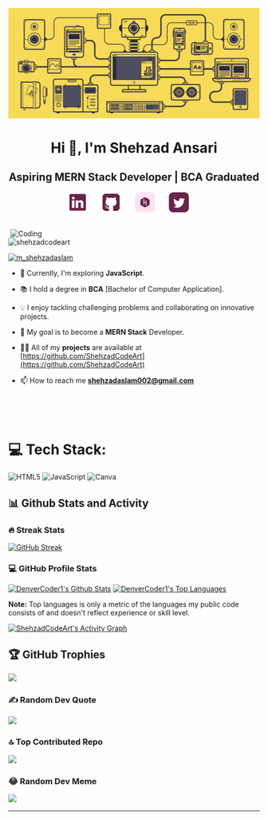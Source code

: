 ![MasterHead](https://github.com/ShehzadCodeArt/ShehzadCodeArt/blob/main/Banner.gif)

<h1 align="center">Hi 👋, I'm Shehzad Ansari</h1>
<h2 align="center">Aspiring MERN Stack Developer | BCA Graduated</h2>


<p align="center">
  <!-- Social icons section -->
  <a href="https://www.linkedin.com/in/shehzad-ansari/"><img width="40px" alt="Shehzad's LinkedIn" title="LinkedIn" src="icons/linkedin.png"/></a>
  &#8287;&#8287;&#8287;&#8287;&#8287;
  <a href="https://github.com/ShehzadCodeArt"><img width="40px" alt="Shehzad's Github" title="Github" src="icons/github.png"/></a>
  &#8287;&#8287;&#8287;&#8287;&#8287;
  <a href="https://www.hackerrank.com/shehzadcodeart"><img width="40px" alt="Shehzad's Hackerrank" title="Hackerrank" src="icons/hackerrank.png"/></a>
  &#8287;&#8287;&#8287;&#8287;&#8287;
   <a href="https://twitter.com/M_ShehzadAslam"><img width="40px" alt="Shehzad's Twitter" title="Twitter" src="icons/twitter.png"/></a>
  &#8287;&#8287;&#8287;&#8287;&#8287;
</p>

<br/>

<img align="right" alt="Coding" width="500" src="https://camo.githubusercontent.com/cae12fddd9d6982901d82580bdf321d81fb299141098ca1c2d4891870827bf17/68747470733a2f2f6d69726f2e6d656469756d2e636f6d2f6d61782f313336302f302a37513379765349765f7430696f4a2d5a2e676966" alt="shehzadcodeart" />

<p align="left">
  <p align="left">
    <img src="https://komarev.com/ghpvc/?username=shehzadcodeart&label=Profile%20views&color=0e75b6&style=flat" alt="shehzadcodeart" />
  </p>

  <p align="left">
    <a href="https://linkedin.com/in/shehzad-ansari" target="blank">
      <img src="https://img.shields.io/twitter/follow/shehzad-ansari?logo=linkedin&style=for-the-badge" alt="m_shehzadaslam" />
    </a>
  </p>

  - 🌱 Currently, I'm exploring **JavaScript**.

  - 📚 I hold a degree in **BCA** [Bachelor of Computer Application].

  - 💡 I enjoy tackling challenging problems and collaborating on innovative projects.

  - 🎯 My goal is to become a **MERN Stack** Developer.

  - 👨‍💻 All of my **projects** are available at [https://github.com/ShehzadCodeArt](https://github.com/ShehzadCodeArt)

  - 📫 How to reach me **shehzadaslam002@gmail.com**
</p>

</br>

</br>

</br>

# 💻 Tech Stack:
![HTML5](https://img.shields.io/badge/html5-%23E34F26.svg?style=plastic&logo=html5&logoColor=white) ![JavaScript](https://img.shields.io/badge/javascript-%23323330.svg?style=plastic&logo=javascript&logoColor=%23F7DF1E) ![Canva](https://img.shields.io/badge/Canva-%2300C4CC.svg?style=plastic&logo=Canva&logoColor=white)


  
  <summary><h2>📊 Github Stats and Activity</h2></summary>

  <h3>🔥 Streak Stats</h3>

  <!-- GitHub Readme Streak Stats - https://github.com/DenverCoder1/github-readme-streak-stats -->
  <p>
    <a href="https://github.com/DenverCoder1/github-readme-streak-stats">
      <img src="https://github-readme-streak-stats.herokuapp.com/?user=shehzadcodeart&theme=dark" alt="GitHub Streak" />
    </a>
    <!-- <p>🔥 Get streak stats for your profile at <a href="https://git.io/streak-stats">git.io/streak-stats</a></p> -->
  </p>

  <h3>💻 GitHub Profile Stats</h3>

  <!-- https://github.com/anuraghazra/github-readme-stats -->

  <a href="https://github.com/anuraghazra/github-readme-stats"><img alt="DenverCoder1's Github Stats" src="https://denvercoder1-github-readme-stats.vercel.app/api/?username=ShehzadCodeArt&show_icons=true&include_all_commits=true&count_private=true&theme=react&hide_border=true&bg_color=1F222E&title_color=F85D7F&icon_color=F8D866" height="192px"/></a>
  <a href="https://github.com/anuraghazra/github-readme-stats"><img alt="DenverCoder1's Top Languages" src="https://denvercoder1-github-readme-stats.vercel.app/api/top-langs/?username=ShehzadCodeArt&langs_count=8&layout=compact&theme=react&hide_border=true&bg_color=1F222E&title_color=F85D7F&icon_color=F8D866&hide=Jupyter%20Notebook,Roff" height="192px"/></a>
  <br/>

  <b>Note:</b> Top languages is only a metric of the languages my public code consists of and doesn't reflect experience or skill level.
  
  <!-- https://github.com/ashutosh00710/github-readme-activity-graph -->

  <a href="https://github.com/ashutosh00710/github-readme-activity-graph"><img alt="ShehzadCodeArt's Activity Graph" src="https://github-readme-activity-graph.vercel.app/graph/?username=ShehzadCodeArt&bg_color=1F222E&color=F8D866&line=F85D7F&point=FFFFFF&hide_border=true" /></a>


## 🏆 GitHub Trophies
![](https://github-profile-trophy.vercel.app/?username=ShehzadCodeArt&theme=discord&no-frame=false&no-bg=true&margin-w=4)

### ✍️ Random Dev Quote
![](https://quotes-github-readme.vercel.app/api?type=horizontal&theme=radical)

### 🔝 Top Contributed Repo
![](https://github-contributor-stats.vercel.app/api?username=ShehzadCodeArt&limit=5&theme=dark&combine_all_yearly_contributions=true)

### 😂 Random Dev Meme
<img src='https://randommeme-five.vercel.app/' style="height: 400px;"/>

---
